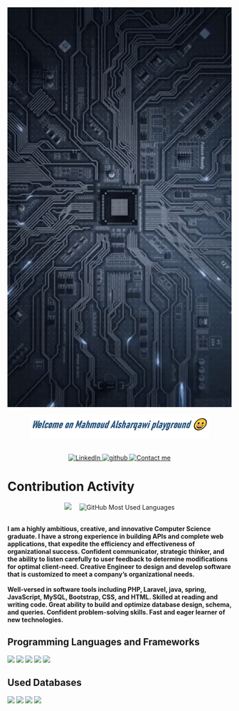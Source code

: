 <div>
    <div align=center>
        <img src="./assets/banner.gif" alt="GitHub Background" width=100% height=30%>
    </div>
    </div>
    <p align="center"><a href="https://github.com/mahmmoudmohammed"><img width="80%" alt="Welcom on Mahmoud Alsharqawi  playground 😀" src="./assets/readme-header.png" /></a>
    </p>
    <br>
    <div align=center>
        <a href="https://www.linkedin.com/in/mahmoud-alsharqawi/">
        <img src="https://img.shields.io/badge/Linkedin-0077b5?style=flat&logo=linkedin" alt="LinkedIn" />
        </a>
        <a href="https://github.com/mahmmoudmohammed">
        <img src="https://img.shields.io/badge/github-playground-blue" alt="github"/>
        </a>
        <a href="mailto:mahmoud.mohamed.fci1@gmail.com">
        <img src="https://img.shields.io/badge/Email-Contact%20me-orange" alt="Contact me"/>
        </a>
    </div>
    <h1>Contribution Activity</h1>
    <div align=center>
    <img src="https://github-readme-stats.vercel.app/api?username=mahmmoudmohammed&count_private=true&show_icons=true&theme=nightowl&include_all_commits=true&langs_count=7" height="185" /> 
        <img src="https://github-readme-stats.vercel.app/api/top-langs?username=mahmmoudmohammed&layout=compact&title_color=6757e2&text_color=FFFFFF&theme=nightowl" alt="GitHub Most Used Languages" height="185" />
        <br>
    </div>
    <div align=left>
        <br>
        <p>
            <strong>
                I am a highly ambitious, creative, and innovative Computer Science graduate. I have a strong experience in building APIs and complete web applications, that expedite the efficiency and effectiveness of organizational success. Confident communicator, strategic thinker, and the ability to listen carefully to user feedback to determine modifications for optimal client-need. Creative Engineer to design and develop software that is customized to meet a company’s organizational needs.
                <br><br>
                Well-versed in software tools including PHP, Laravel, java, spring, JavaScript, MySQL, Bootstrap, CSS, and HTML. Skilled at reading and writing code. Great ability to build and optimize database design, schema, and queries. Confident problem-solving skills. Fast and eager learner of new technologies.
            </strong>
        </p>
    </div>
    
<h2> Programming Languages and Frameworks</h2>
<div>
    <img src="https://img.shields.io/badge/php-%23777BB4.svg?&style=for-the-badge&logo=php&logoColor=white"/>
    <img src="https://img.shields.io/badge/-Laravel-FF2D20?style=for-the-badge&logo=Laravel&logoColor=white"/>
    <img src="https://img.shields.io/badge/java-%23E76F00.svg?&style=for-the-badge&logo=java&logoColor=white"/>
    <img src="https://img.shields.io/badge/spring-%236DB33F.svg?&style=for-the-badge&logo=spring&logoColor=white"/>
    <img src="https://img.shields.io/badge/javascript%20-%23323330.svg?&style=for-the-badge&logo=javascript&logoColor=%23F7DF1E"/>
</div>

<h2>Used Databases</h2>
<div>
    <img src="https://img.shields.io/badge/mysql-%2300f.svg?&style=for-the-badge&logo=mysql&logoColor=white"/>
    <img src ="https://img.shields.io/badge/postgres-%23316192.svg?&style=for-the-badge&logo=postgresql&logoColor=white"/>
    <img src ="https://img.shields.io/badge/MongoDB-%234ea94b.svg?&style=for-the-badge&logo=mongodb&logoColor=white"/>
    <img src ="https://img.shields.io/badge/redis-BCBDC0.svg?&style=for-the-badge&logo=redis&logoColor=D82C20"/>
</div>

</div>
